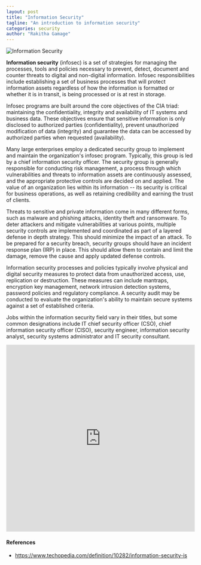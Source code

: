 ```yaml
---
layout: post
title: "Information Security"
tagline: "An introduction to information security"
categories: security
author: "Rakitha Gamage"
---
```


![Information Security](https://github.com/aviorsys/aviorsys.github.io/raw/master/images/2018-09-06-information-security.jpg)

**Information security** (infosec) is a set of strategies for managing the processes, tools and policies necessary to prevent, detect, document and counter threats to digital and non-digital information. Infosec responsibilities include establishing a set of business processes that will protect information assets regardless of how the information is formatted or whether it is in transit, is being processed or is at rest in storage.

Infosec programs are built around the core objectives of the CIA triad: maintaining the confidentiality, integrity and availability of IT systems and business data. These objectives ensure that sensitive information is only disclosed to authorized parties (confidentiality), prevent unauthorized modification of data (integrity) and guarantee the data can be accessed by authorized parties when requested (availability).

Many large enterprises employ a dedicated security group to implement and maintain the organization's infosec program. Typically, this group is led by a chief information security officer. The security group is generally responsible for conducting risk management, a process through which vulnerabilities and threats to information assets are continuously assessed, and the appropriate protective controls are decided on and applied. The value of an organization lies within its information -- its security is critical for business operations, as well as retaining credibility and earning the trust of clients.

Threats to sensitive and private information come in many different forms, such as malware and phishing attacks, identity theft and ransomware. To deter attackers and mitigate vulnerabilities at various points, multiple security controls are implemented and coordinated as part of a layered defense in depth strategy. This should minimize the impact of an attack. To be prepared for a security breach, security groups should have an incident response plan (IRP) in place. This should allow them to contain and limit the damage, remove the cause and apply updated defense controls.

Information security processes and policies typically involve physical and digital security measures to protect data from unauthorized access, use, replication or destruction. These measures can include mantraps, encryption key management, network intrusion detection systems, password policies and regulatory compliance. A security audit may be conducted to evaluate the organization's ability to maintain secure systems against a set of established criteria.

Jobs within the information security field vary in their titles, but some common designations include IT chief security officer (CSO), chief information security officer (CISO), security engineer, information security analyst, security systems administrator and IT security consultant.

<embed src="https://drive.google.com/viewerng/viewer?embedded=true&url=https://github.com/aviorsys/aviorsys.github.io/raw/master/uploads/2018-09-06-information-security.pdf" width="100%" height="500">

#### References
* <https://www.techopedia.com/definition/10282/information-security-is>
